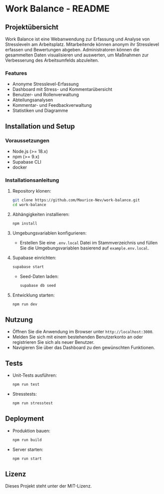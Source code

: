 # Work Balance - README

## Projektübersicht

Work Balance ist eine Webanwendung zur Erfassung und Analyse von Stressleveln am Arbeitsplatz. Mitarbeitende können anonym ihr Stresslevel erfassen und Bewertungen abgeben. Administratoren können die gesammelten Daten visualisieren und auswerten, um Maßnahmen zur Verbesserung des Arbeitsumfelds abzuleiten.

### Features

- Anonyme Stresslevel-Erfassung
- Dashboard mit Stress- und Kommentarübersicht
- Benutzer- und Rollenverwaltung
- Abteilungsanalysen
- Kommentar- und Feedbackverwaltung
- Statistiken und Diagramme

## Installation und Setup

### Voraussetzungen

- Node.js (>= 18.x)
- npm (>= 9.x)
- Supabase CLI
- docker

### Installationsanleitung

1. Repository klonen:

   ```bash
   git clone https://github.com/Maurice-Nev/work-balance.git
   cd work-balance
   ```

2. Abhängigkeiten installieren:

   ```bash
   npm install
   ```

3. Umgebungsvariablen konfigurieren:

   - Erstellen Sie eine `.env.local` Datei im Stammverzeichnis und füllen Sie die Umgebungsvariablen basierend auf `example.env.local`.

4. Supabase einrichten:

   ```bash
   supabase start
   ```

   - Seed-Daten laden:
     ```bash
     supabase db seed
     ```

5. Entwicklung starten:
   ```bash
   npm run dev
   ```

## Nutzung

- Öffnen Sie die Anwendung im Browser unter `http://localhost:3000`.
- Melden Sie sich mit einem bestehenden Benutzerkonto an oder registrieren Sie sich als neuer Benutzer.
- Navigieren Sie über das Dashboard zu den gewünschten Funktionen.

## Tests

- Unit-Tests ausführen:
  ```bash
  npm run test
  ```
- Stresstests:
  ```bash
  npm run stresstest
  ```

## Deployment

- Produktion bauen:
  ```bash
  npm run build
  ```
- Server starten:
  ```bash
  npm run start
  ```

## Lizenz

Dieses Projekt steht unter der MIT-Lizenz.
